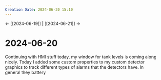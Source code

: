 ```yaml
---
Creation Date: 2024-06-20 15:10
---
```


<- [[2024-06-19]] | [[2024-06-21]]  ->

# 2024-06-20
Continuing with HMI stuff today, my window for tank levels is coming along nicely.  Today I added some custom properties to my custom detector graphics to track different types of alarms that the detectors have. In general they battery